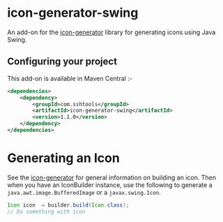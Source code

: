 # icon-generator-swing
An add-on for the [icon-generator](https://github.com/sshtools/icon-generator) library for generating icons using Java Swing.


## Configuring your project

This add-on is available in Maven Central :-

```xml
<dependencies>
	<dependency>
		<groupId>com.sshtools</groupId>
		<artifactId>icon-generator-swing</artifactId>
		<version>1.1.0</version>
	</dependency>
</dependencies>
```
# Generating an Icon

See the [icon-generator](https://github.com/sshtools/icon-generator) for general information on building an icon.
Then when you have an IconBuilder instance, use the following to generate
a `java.awt.image.BufferedImage` or a `javax.swing.Icon`. 

```java
Icon icon  = builder.build(Icon.class);
// Do something with icon 

```
